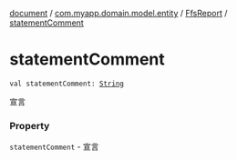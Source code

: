 [document](../../index.md) / [com.myapp.domain.model.entity](../index.md) / [FfsReport](index.md) / [statementComment](./statement-comment.md)

# statementComment

`val statementComment: `[`String`](https://kotlinlang.org/api/latest/jvm/stdlib/kotlin/-string/index.html)

宣言

### Property

`statementComment` - 宣言
